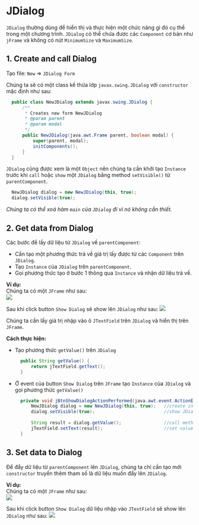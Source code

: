 # JDialog
`JDialog` thường dùng để hiển thị và thực hiện một chức năng gì đó cụ thể trong một chương trình. `JDialog` có thể chứa được các `Component` cơ bản như `jFrame` và không có nút `MinimumSize` và `MaximumSize`.

## 1. Create and call Dialog

Tạo file:  `New` => `JDialog Form`

Chúng ta sẽ có một class kế thừa lớp `javax.swing.JDialog` với `constructor` mặc định như sau:
```java
  public class NewJDialog extends javax.swing.JDialog { 
      /**
       * Creates new form NewJDialog
       * @param parent
       * @param modal
       */
      public NewJDialog(java.awt.Frame parent, boolean modal) {
          super(parent, modal);
          initComponents();
      }
  }
```
`JDialog` cũng được xem là một `Object` nên chúng ta cần khởi tạo `Instance` trước khi `call` hoặc `show` một `JDialog` bằng method `setVisible()` từ `parentComponent`.
```java
  NewJDialog dialog = new NewJDialog(this, true);
  dialog.setVisible(true);
```
_Chúng ta có thể xoá hàm `main` của `JDialog` đi vì nó không cần thiết._

## 2. Get data from Dialog

Các bước để lấy dữ liệu từ `JDialog` về `parentComponent`:
- Cần tạo một phương thức trả về giá trị lấy được từ các `Component` trên `JDialog`.
- Tạo `Instance` của `JDialog` trên `parentComponent`.
- Gọi phương thức tạo ở bước 1 thông qua `Instance` và nhận dữ liệu trả về.

**Ví dụ:**  
Chúng ta có một `JFrame` như sau:  
![](https://github.com/AnhDT11/JavaDesktop-Course/blob/master/Images/JDialog/JFrame.PNG)

Sau khi click button `Show Dialog` sẽ show lên `JDialog` như sau:
![](https://github.com/AnhDT11/JavaDesktop-Course/blob/master/Images/JDialog/JDialog.PNG)

Chúng ta cần lấy giá trị nhập vào ô `JTextField` trên `JDialog` và hiển thị trên `JFrame`.

**Cách thực hiện:**
- Tạo phương thức `getValue()` trên `JDialog`

  ```java
    public String getValue() {
        return jTextField.getText();
    }
  ```
  
- Ở event của button `Show Dialog` trên `JFrame` tạo `Instance` của `JDialog` và gọi phương thức `getValue()`

  ```java
    private void jBtnShowDialogActionPerformed(java.awt.event.ActionEvent evt) { 
        NewJDialog dialog = new NewJDialog(this, true);   //create instance
        dialog.setVisible(true);                          //show JDialog
        
        String result = dialog.getValue();                //call method getValue()
        jTextField.setText(result);                       //set value to jTextField
    }
  ```


## 3. Set data to Dialog

Để đẩy dữ liệu từ `parentComponent` lên `JDialog`, chúng ta chỉ cần tạo mới `constructor` truyền thêm tham số là dữ liệu muốn đẩy lên `JDialog`.

**Ví dụ:**  
Chúng ta có một `JFrame` như sau:  
![](https://github.com/AnhDT11/JavaDesktop-Course/blob/master/Images/JDialog/JFrame.PNG)

Sau khi click button `Show Dialog` dữ liệu nhập vào `JTextField` sẽ show lên `JDialog` như sau:
![](https://github.com/AnhDT11/JavaDesktop-Course/blob/master/Images/JDialog/JDialog.PNG)
